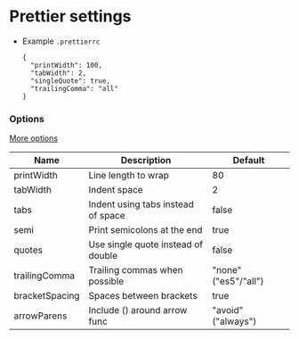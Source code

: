 # Prettier settings

* Example `.prettierrc`
  ```
  {
    "printWidth": 100,
    "tabWidth": 2,
    "singleQuote": true,
    "trailingComma": "all"
  }
  ```

### Options 
[ More options ](https://prettier.io/docs/en/options.html)

| Name           | Description                        | Default              |
| -              | -                                  | -                    |
| printWidth     | Line length to wrap                | 80                   |
| tabWidth       | Indent space                       | 2                    |
| tabs           | Indent using tabs instead of space | false                |
| semi           | Print semicolons at the end        | true                 |
| quotes         | Use single quote instead of double | false                |
| trailingComma  | Trailing commas when possible      | "none" ("es5"/"all") |
| bracketSpacing | Spaces between brackets            | true                 |
| arrowParens    | Include () around arrow func       | "avoid" ("always")   |


